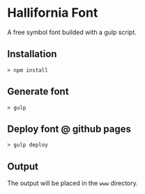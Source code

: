 # Hallifornia Font
A free symbol font builded with a gulp script.

## Installation
`> npm install`

## Generate font
`> gulp`

## Deploy font @ github pages
`> gulp deploy`

## Output
The output will be placed in the `www` directory.
